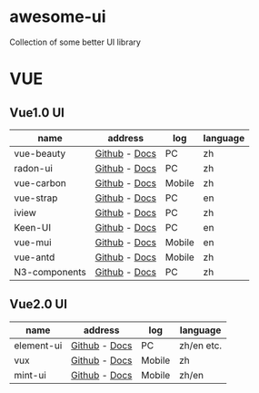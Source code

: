 # awesome-ui
Collection of some better UI library

# VUE

## Vue1.0 UI

name|address|log| language
---|---|---|---
vue-beauty|[Github][1]  -  [Docs][2]| PC | zh
radon-ui|[Github][3] - [Docs][4]| PC | zh
vue-carbon|[Github][5] - [Docs][6]| Mobile | zh
vue-strap|[Github][7] - [Docs][8] | PC |en
iview|[Github][9] - [Docs][10] | PC | zh
Keen-UI | [Github][11] - [Docs][12] | PC | en
vue-mui | [Github][13] - [Docs][14] | Mobile | en
vue-antd | [Github][15] - [Docs][16] | Mobile | zh
N3-components | [Github][17] - [Docs][18] | PC | zh

## Vue2.0 UI

name|address|log| language
---|---|---|---
element-ui |[Github][19] - [Docs][20]| PC | zh/en etc.
vux | [Github][21] - [Docs][22] | Mobile | zh
mint-ui | [Github][23] - [Docs][24] | Mobile | zh/en



  [1]: https://github.com/FE-Driver/vue-beauty
  [2]: https://fe-driver.github.io/vue-beauty/#!/components/start
  [3]: https://github.com/luojilab/radon-ui
  [4]: https://luojilab.github.io/radon-ui/0.5.0/#/
  [5]: https://github.com/myronliu347/vue-carbon
  [6]: https://myronliu347.github.io/vue-carbon/#!/
  [7]: https://github.com/yuche/vue-strap
  [8]: http://yuche.github.io/vue-strap/
  [9]: https://github.com/iview/iview
  [10]: https://www.iviewui.com/
  [11]: https://github.com/JosephusPaye/Keen-UI
  [12]: https://josephuspaye.github.io/Keen-UI/#/ui-alert
  [13]: https://github.com/mennghao/vue-mui
  [14]: http://mui.yaobieting.com/
  [15]: https://github.com/okoala/vue-antd
  [16]: http://okoala.github.io/vue-antd/#!/components
  [17]: http://n3ui.org/v2.html
  [18]: http://n3ui.org/v2.html
  [19]: https://github.com/ElemeFE/element
  [20]: http://element.eleme.io/#/zh-CN
  [21]: https://github.com/airyland/vux
  [22]: https://vux.li/#/
  [23]: https://github.com/ElemeFE/mint-ui
  [24]: http://mint-ui.github.io/docs/#!/